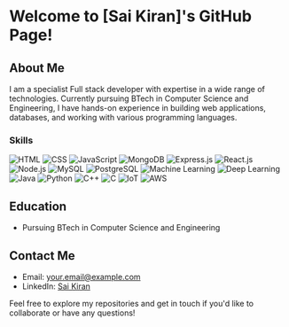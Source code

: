# Welcome to [Sai Kiran]'s GitHub Page!

## About Me

I am a specialist Full stack developer with expertise in a wide range of technologies. Currently pursuing BTech in Computer Science and Engineering, I have hands-on experience in building web applications, databases, and working with various programming languages.

### Skills

![HTML](https://img.icons8.com/color/48/000000/html-5.png) ![CSS](https://img.icons8.com/color/48/000000/css3.png) ![JavaScript](https://img.icons8.com/color/48/000000/javascript.png) ![MongoDB](https://img.icons8.com/color/48/000000/mongodb.png) ![Express.js](https://img.icons8.com/color/48/000000/express.png) ![React.js](https://img.icons8.com/color/48/000000/react-native.png) ![Node.js](https://img.icons8.com/color/48/000000/nodejs.png) ![MySQL](https://img.icons8.com/color/48/000000/mysql.png) ![PostgreSQL](https://img.icons8.com/color/48/000000/postgreesql.png) ![Machine Learning](https://img.icons8.com/color/48/000000/machine-learning.png) ![Deep Learning](https://img.icons8.com/color/48/000000/deep-learning.png) ![Java](https://img.icons8.com/color/48/000000/java.png) ![Python](https://img.icons8.com/color/48/000000/python.png) ![C++](https://img.icons8.com/color/48/000000/c-plus-plus.png) ![C](https://img.icons8.com/color/48/000000/c.png) ![IoT](https://img.icons8.com/color/48/000000/internet-of-things.png) ![AWS](https://img.icons8.com/color/48/000000/amazon-web-services.png)

## Education

- Pursuing BTech in Computer Science and Engineering

## Contact Me

- Email: your.email@example.com
- LinkedIn: [Sai Kiran]([https://www.linkedin.com/in/your-profile/](https://www.linkedin.com/in/sai-kiran-saripilli/))

Feel free to explore my repositories and get in touch if you'd like to collaborate or have any questions!
